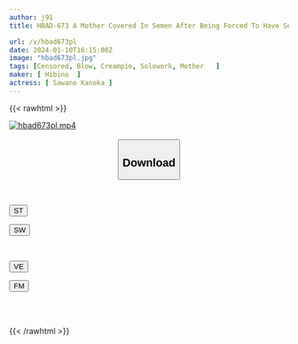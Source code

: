 ```yaml
---
author: j91
title: HBAD-673 A Mother Covered In Semen After Being Forced To Have Sex With Her Son's Friend - Kanaka Sawano

url: /v/hbad673pl
date: 2024-01-10T16:15:00Z
image: "hbad673pl.jpg"
tags: [Censored, Blow, Creampie, Solowork, Mother	]
maker: [ Hibino  ]
actress: [ Sawano Kanoka ]
---
```



{{< rawhtml >}}

<div class="video" data-videoid="apy7q2VeLeHx8jK">
    <a href="javascript:;">
        <img src="/v/hbad673pl/hbad673pl.jpg" width="WIDTH" height="HEIGHT" alt="hbad673pl.mp4" loading="lazy">
    </a>
</div>

<script type="text/javascript" src="https://j91.asia/asset/on-demand-st.js"></script>

<br>
  <link rel="stylesheet" href="https://j91.asia/asset/bs5.css">
  
  <center>
  <button class="btn btn-primary" type="button" data-bs-toggle="collapse" data-bs-target=".multi-collapse" aria-expanded="false" aria-controls="multiCollapseExample1 multiCollapseExample2"><h2>Download</h2></button></center>
</p>
<div class="row">
  <div class="col">
    <div class="collapse multi-collapse" id="multiCollapseExample1">
      <div class="card card-body">
	      	      <br>
<div class="buttons">  
<p><a href="https://streamtape.to/v/apy7q2VeLeHx8jK" target="_blank"><button class="btn-hover color-3"><i class="fa fa-download"></i> ST</button></a></p>
<p><a href="https://flaswish.com/qm4glgz6wqq9" target="_blank"><button class="btn-hover color-2"><i class="fa fa-download"></i> SW</button></a></p></div>
    </div>
  </div>
</div>
  <div class="col">
    <div class="collapse multi-collapse" id="multiCollapseExample2">
      <div class="card card-body">
	      <br>
<div class="buttons">
<p><a href="https://veev.to/d/Ak21YW492diYv4nsAW3T2ZatsdefIM7lNWteip" target="_blank"><button class="btn-hover color-9"><i class="fa fa-download"></i> VE</button></a></p>
<p><a href="javascript:;" target="_blank"><button class="btn-hover color-8"><i class="fa fa-download"></i> FM</button></a></p></div>
<br><br>
      </div>
    </div>
  </div>
</div>

{{< /rawhtml >}}